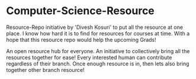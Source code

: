 # Computer-Science-Resource
Resource-Repo initiative by 'Divesh Kosuri' to put all the resource at one place. I know how hard it is to find for resources for courses at time. With a hope that this resource repo would help the upcoming Grads! 

An open resource hub for everyone. An initiative to collectively bring all the resources together for ease!
Every interested human can contribute regardless of their branch. Once enough resource is in, then lets also bring together other branch resource!  
